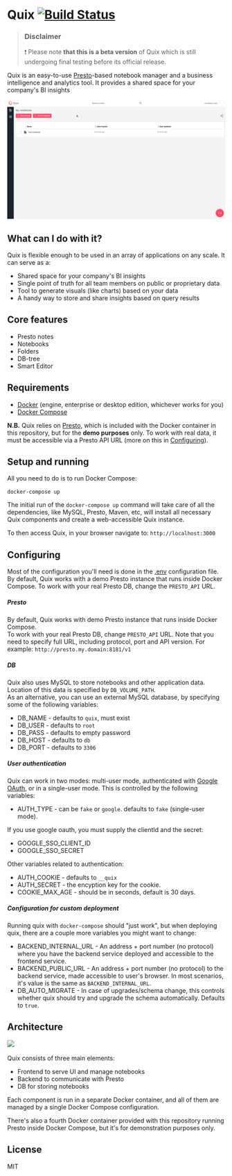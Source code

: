 # Quix [![Build Status](https://travis-ci.com/wix/quix.svg?branch=master)](https://travis-ci.com/wix/quix)

> ### Disclaimer
> :exclamation: Please note **that this is a beta version** of Quix which is still undergoing final testing before its official release.


Quix is an easy-to-use [Presto](https://github.com/prestosql/presto)-based notebook manager and a business intelligence and analytics tool. It provides a shared space for your company's BI insights

![](docs/screens/management.gif)

## What can I do with it?

Quix is flexible enough to be used in an array of applications on any scale. It can serve as a:

- Shared space for your company's BI insights
- Single point of truth for all team members on public or proprietary data
- Tool to generate visuals (like charts) based on your data
- A handy way to store and share insights based on query results

## Core features

* Presto notes
* Notebooks
* Folders
* DB-tree
* Smart Editor
<!-- TODO Full text search -->

## Requirements
* [Docker](https://www.docker.com/products) (engine, enterprise or desktop edition, whichever works for you)
* [Docker Compose](https://docs.docker.com/compose/install/)

**N.B.** Quix relies on [Presto](https://prestosql.io/), which is included with the Docker container in this repository, but for the **demo purposes** only. To work with real data, it must be accessible via a Presto API URL (more on this in [Configuring](#Configuring)).

## Setup and running

All you need to do is to run Docker Compose:

```
docker-compose up
```

The initial run of the `docker-compose up` command will take care of all the dependencies, like MySQL, Presto, Maven, etc, will install all necessary Quix components and create a web-accessible Quix instance.

To then access Quix, in your browser navigate to:
`http://localhost:3000`

## Configuring

Most of the configuration you'll need is done in the [.env](./.env) configuration file. By default, Quix works with a demo Presto instance that runs inside Docker Compose. To work with your real Presto DB, change the `PRESTO_API` URL.

##### Presto
By default, Quix works with demo Presto instance that runs inside Docker Compose. <br />
To work with your real Presto DB, change `PRESTO_API` URL.
Note that you need to specify full URL, including protocol, port and API version. For example: `http://presto.my.domain:8181/v1`

##### DB
Quix also uses MySQL to store notebooks and other application data. Location of this data is specified by `DB_VOLUME_PATH`. <br />
As an alternative, you can use an external MySQL database, by specifying some of the following variables:
* DB_NAME - defaults to `quix`, must exist
* DB_USER - defaults to `root`
* DB_PASS - defaults to empty password
* DB_HOST - defaults to `db`
* DB_PORT - defaults to `3306`

##### User authentication
Quix can work in two modes: multi-user mode, authenticated with [Google OAuth](https://console.developers.google.com/apis/credentials), or in a single-user mode. This is controlled by the following variables:
* AUTH_TYPE - can be `fake` or `google`. defaults to `fake` (single-user mode).

If you use google oauth, you must supply the clientId and the secret:
* GOOGLE_SSO_CLIENT_ID
* GOOGLE_SSO_SECRET

Other variables related to authentication:
* AUTH_COOKIE - defaults to `__quix`
* AUTH_SECRET - the encyption key for the cookie.
* COOKIE_MAX_AGE - should be in seconds, default is 30 days.

##### Configuration for custom deployment
Running quix with `docker-compose` should "just work", but when deploying quix, there are a couple more variables you might want to change:

* BACKEND_INTERNAL_URL - An address + port number (no protocol) where you have the backend service deployed and accessible to the frontend service.
* BACKEND_PUBLIC_URL - An address + port number (no protocol) to the backend service, made accessible to user's browser. In most scenarios, it's value is the same as `BACKEND_INTERNAL_URL`.
* DB_AUTO_MIGRATE - In case of upgrades/schema change, this controls whether quix should try and upgrade the schema automatically. Defaults to `true`.

## Architecture

![](docs/architecture.png)

Quix consists of three main elements:

* Frontend to serve UI and manage notebooks
* Backend to communicate with Presto
* DB for storing notebooks

Each component is run in a separate Docker container, and all of them are managed by a single Docker Compose configuration.

There's also a fourth Docker container provided with this repository running Presto inside Docker Compose, but it's for demonstration purposes only.

<!-- ### TODO User authentication -->

<!-- ### TODO ## Using Quix

N.B. REVISIT THIS PART WHEN APP IS OUT OF BETA OR WHEN UI IS MORE STABLE

Let's start with two major concepts of Quix - **notebooks** and **notes**.

#### Notes

A note is basically a record of an SQL query, which when run, retries data from your database.

Notes can be run on demand or can be scheduled to execute automatically at a specific time, or repeat based on a time interval.

Notes can be shared and query execution results can be embedded online.

#### Notebooks

Notebooks are collections of notes and are primarily used to organize things in a neat way. Notebooks helps group notes together and can also be nested within folders.
-->

## License
MIT

